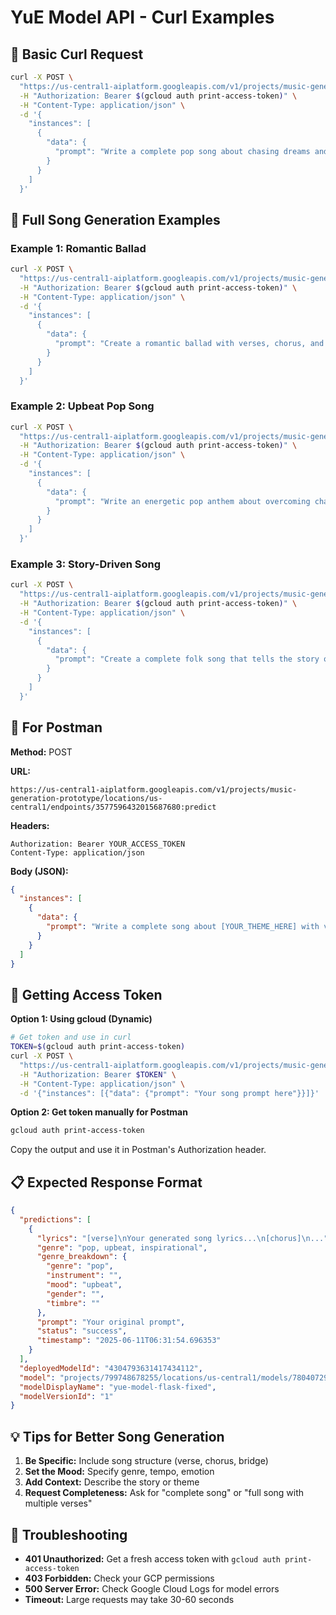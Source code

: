 # YuE Model API - Curl Examples

## 🚀 **Basic Curl Request**

```bash
curl -X POST \
  "https://us-central1-aiplatform.googleapis.com/v1/projects/music-generation-prototype/locations/us-central1/endpoints/3577596432015687680:predict" \
  -H "Authorization: Bearer $(gcloud auth print-access-token)" \
  -H "Content-Type: application/json" \
  -d '{
    "instances": [
      {
        "data": {
          "prompt": "Write a complete pop song about chasing dreams and never giving up"
        }
      }
    ]
  }'
```

## 🎵 **Full Song Generation Examples**

### Example 1: Romantic Ballad
```bash
curl -X POST \
  "https://us-central1-aiplatform.googleapis.com/v1/projects/music-generation-prototype/locations/us-central1/endpoints/3577596432015687680:predict" \
  -H "Authorization: Bearer $(gcloud auth print-access-token)" \
  -H "Content-Type: application/json" \
  -d '{
    "instances": [
      {
        "data": {
          "prompt": "Create a romantic ballad with verses, chorus, and bridge about eternal love under starlit skies. Include emotional depth and poetic imagery."
        }
      }
    ]
  }'
```

### Example 2: Upbeat Pop Song
```bash
curl -X POST \
  "https://us-central1-aiplatform.googleapis.com/v1/projects/music-generation-prototype/locations/us-central1/endpoints/3577596432015687680:predict" \
  -H "Authorization: Bearer $(gcloud auth print-access-token)" \
  -H "Content-Type: application/json" \
  -d '{
    "instances": [
      {
        "data": {
          "prompt": "Write an energetic pop anthem about overcoming challenges, with catchy verses, powerful chorus, and an inspiring bridge. Make it motivational and uplifting."
        }
      }
    ]
  }'
```

### Example 3: Story-Driven Song
```bash
curl -X POST \
  "https://us-central1-aiplatform.googleapis.com/v1/projects/music-generation-prototype/locations/us-central1/endpoints/3577596432015687680:predict" \
  -H "Authorization: Bearer $(gcloud auth print-access-token)" \
  -H "Content-Type: application/json" \
  -d '{
    "instances": [
      {
        "data": {
          "prompt": "Create a complete folk song that tells the story of a small town, with multiple verses describing different characters and their lives, connected by a reflective chorus about community and belonging."
        }
      }
    ]
  }'
```

## 🔧 **For Postman**

**Method:** POST

**URL:** 
```
https://us-central1-aiplatform.googleapis.com/v1/projects/music-generation-prototype/locations/us-central1/endpoints/3577596432015687680:predict
```

**Headers:**
```
Authorization: Bearer YOUR_ACCESS_TOKEN
Content-Type: application/json
```

**Body (JSON):**
```json
{
  "instances": [
    {
      "data": {
        "prompt": "Write a complete song about [YOUR_THEME_HERE] with verses, chorus, and bridge"
      }
    }
  ]
}
```

## 🎯 **Getting Access Token**

**Option 1: Using gcloud (Dynamic)**
```bash
# Get token and use in curl
TOKEN=$(gcloud auth print-access-token)
curl -X POST \
  "https://us-central1-aiplatform.googleapis.com/v1/projects/music-generation-prototype/locations/us-central1/endpoints/3577596432015687680:predict" \
  -H "Authorization: Bearer $TOKEN" \
  -H "Content-Type: application/json" \
  -d '{"instances": [{"data": {"prompt": "Your song prompt here"}}]}'
```

**Option 2: Get token manually for Postman**
```bash
gcloud auth print-access-token
```
Copy the output and use it in Postman's Authorization header.

## 📋 **Expected Response Format**

```json
{
  "predictions": [
    {
      "lyrics": "[verse]\nYour generated song lyrics...\n[chorus]\n...",
      "genre": "pop, upbeat, inspirational",
      "genre_breakdown": {
        "genre": "pop",
        "instrument": "",
        "mood": "upbeat",
        "gender": "",
        "timbre": ""
      },
      "prompt": "Your original prompt",
      "status": "success",
      "timestamp": "2025-06-11T06:31:54.696353"
    }
  ],
  "deployedModelId": "4304793631417434112",
  "model": "projects/799748678255/locations/us-central1/models/7804072949698265088",
  "modelDisplayName": "yue-model-flask-fixed",
  "modelVersionId": "1"
}
```

## 💡 **Tips for Better Song Generation**

1. **Be Specific:** Include song structure (verse, chorus, bridge)
2. **Set the Mood:** Specify genre, tempo, emotion
3. **Add Context:** Describe the story or theme
4. **Request Completeness:** Ask for "complete song" or "full song with multiple verses"

## 🚨 **Troubleshooting**

- **401 Unauthorized:** Get a fresh access token with `gcloud auth print-access-token`
- **403 Forbidden:** Check your GCP permissions
- **500 Server Error:** Check Google Cloud Logs for model errors
- **Timeout:** Large requests may take 30-60 seconds 